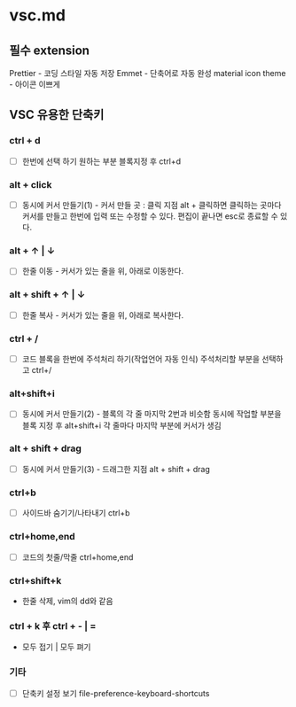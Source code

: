 # vsc.md

## 필수 extension

Prettier - 코딩 스타일 자동 저장
Emmet - 단축어로 자동 완성
material icon theme - 아이콘 이쁘게

## VSC 유용한 단축키

### ctrl + d

- [ ] 한번에 선택 하기 원하는 부분 블록지정 후 ctrl+d

### alt + click

- [ ] 동시에 커서 만들기(1) - 커서 만들 곳 : 클릭 지점 alt + 클릭하면 클릭하는 곳마다 커서를 만들고 한번에 입력 또는 수정할 수 있다. 편집이 끝나면 esc로 종료할 수 있다.

### alt + ↑ | ↓

- [ ] 한줄 이동 - 커서가 있는 줄을 위, 아래로 이동한다.

### alt + shift + ↑ | ↓

- [ ] 한줄 복사 - 커서가 있는 줄을 위, 아래로 복사한다.

### ctrl + /

- [ ] 코드 블록을 한번에 주석처리 하기(작업언어 자동 인식) 주석처리할 부분을 선택하고 ctrl+/

### alt+shift+i

- [ ] 동시에 커서 만들기(2) - 블록의 각 줄 마지막 2번과 비슷함 동시에 작업할 부분을 블록 지정 후 alt+shift+i 각 줄마다 마지막 부분에 커서가 생김

### alt + shift + drag

- [ ] 동시에 커서 만들기(3) - 드래그한 지점 alt + shift + drag

### ctrl+b

- [ ] 사이드바 숨기기/나타내기 ctrl+b

### ctrl+home,end

- [ ] 코드의 첫줄/막줄 ctrl+home,end

### ctrl+shift+k

- 한줄 삭제, vim의 dd와 같음

### ctrl + k 후 ctrl + - | =

- 모두 접기 | 모두 펴기

### 기타

- [ ] 단축키 설정 보기 file-preference-keyboard-shortcuts
